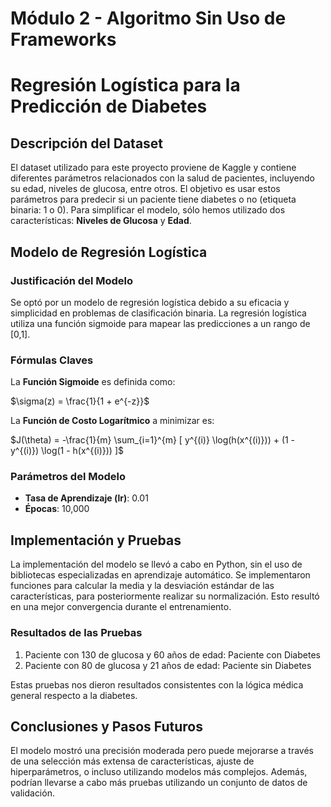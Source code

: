 # Módulo 2 - Algoritmo Sin Uso de Frameworks
# Regresión Logística para la Predicción de Diabetes

## Descripción del Dataset

El dataset utilizado para este proyecto proviene de Kaggle y contiene diferentes parámetros relacionados con la salud de pacientes, incluyendo su edad, niveles de glucosa, entre otros. El objetivo es usar estos parámetros para predecir si un paciente tiene diabetes o no (etiqueta binaria: 1 o 0). Para simplificar el modelo, sólo hemos utilizado dos características: **Niveles de Glucosa** y **Edad**.

## Modelo de Regresión Logística

### Justificación del Modelo

Se optó por un modelo de regresión logística debido a su eficacia y simplicidad en problemas de clasificación binaria. La regresión logística utiliza una función sigmoide para mapear las predicciones a un rango de [0,1].

### Fórmulas Claves

La **Función Sigmoide** es definida como:

$\sigma(z) = \frac{1}{1 + e^{-z}}$

La **Función de Costo Logarítmico** a minimizar es:

$J(\theta) = -\frac{1}{m} \sum_{i=1}^{m} [ y^{(i)} \log(h(x^{(i)})) + (1 - y^{(i)}) \log(1 - h(x^{(i)})) ]$

### Parámetros del Modelo

- **Tasa de Aprendizaje (lr)**: 0.01
- **Épocas**: 10,000

## Implementación y Pruebas

La implementación del modelo se llevó a cabo en Python, sin el uso de bibliotecas especializadas en aprendizaje automático. Se implementaron funciones para calcular la media y la desviación estándar de las características, para posteriormente realizar su normalización. Esto resultó en una mejor convergencia durante el entrenamiento.

### Resultados de las Pruebas

1. Paciente con 130 de glucosa y 60 años de edad: Paciente con Diabetes
2. Paciente con 80 de glucosa y 21 años de edad: Paciente sin Diabetes

Estas pruebas nos dieron resultados consistentes con la lógica médica general respecto a la diabetes.

## Conclusiones y Pasos Futuros

El modelo mostró una precisión moderada pero puede mejorarse a través de una selección más extensa de características, ajuste de hiperparámetros, o incluso utilizando modelos más complejos. Además, podrían llevarse a cabo más pruebas utilizando un conjunto de datos de validación.

